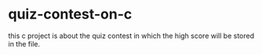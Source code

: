 # quiz-contest-on-c
this c project is about the quiz contest in which the high score will be stored in the file.
